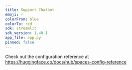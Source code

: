 ```yaml
---
title: Support Chatbot
emoji: ⚡
colorFrom: blue
colorTo: red
sdk: streamlit
sdk_version: 1.40.1
app_file: app.py
pinned: false
---
```


Check out the configuration reference at https://huggingface.co/docs/hub/spaces-config-reference
